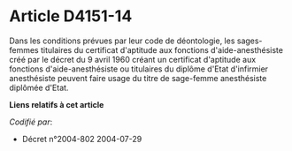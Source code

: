 # Article D4151-14

Dans les conditions prévues par leur code de déontologie, les sages-femmes titulaires du certificat d'aptitude aux fonctions
d'aide-anesthésiste créé par le décret du 9 avril 1960 créant un certificat d'aptitude aux fonctions d'aide-anesthésiste ou
titulaires du diplôme d'Etat d'infirmier anesthésiste peuvent faire usage du titre de sage-femme anesthésiste diplômée
d'Etat.

**Liens relatifs à cet article**

_Codifié par_:

  - Décret n°2004-802 2004-07-29
